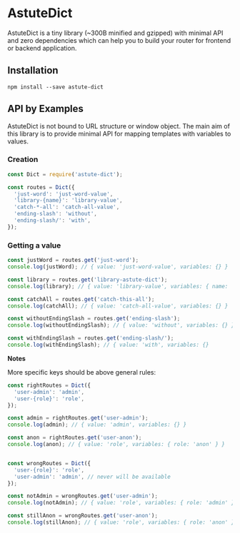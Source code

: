 # AstuteDict

AstuteDict is a tiny library (~300B minified and gzipped) with minimal API and zero dependencies which can help you to build your router for frontend or backend application.


## Installation

```
npm install --save astute-dict
```

## API by Examples

AstuteDict is not bound to URL structure or window object. The main aim of this library is to provide minimal API for mapping templates with variables to values. 

### Creation

```js
const Dict = require('astute-dict');

const routes = Dict({
  'just-word': 'just-word-value',
  'library-{name}': 'library-value',
  'catch-*-all': 'catch-all-value',
  'ending-slash': 'without',
  'ending-slash/': 'with',
});
```

### Getting a value

```js
const justWord = routes.get('just-word');
console.log(justWord); // { value: 'just-word-value', variables: {} }

const library = routes.get('library-astute-dict');
console.log(library); // { value: 'library-value', variables: { name: 'astute-dict' } }

const catchAll = routes.get('catch-this-all');
console.log(catchAll); // { value: 'catch-all-value', variables: {} }

const withoutEndingSlash = routes.get('ending-slash');
console.log(withoutEndingSlash); // { value: 'without', variables: {} }

const withEndingSlash = routes.get('ending-slash/');
console.log(withEndingSlash); // { value: 'with', variables: {}
```

**Notes**

More specific keys should be above general rules:

```js
const rightRoutes = Dict({
  'user-admin': 'admin',
  'user-{role}': 'role',
});

const admin = rightRoutes.get('user-admin');
console.log(admin); // { value: 'admin', variables: {} }

const anon = rightRoutes.get('user-anon');
console.log(anon); // { value: 'role', variables: { role: 'anon' } }


const wrongRoutes = Dict({
  'user-{role}': 'role',
  'user-admin': 'admin', // never will be available
});

const notAdmin = wrongRoutes.get('user-admin');
console.log(notAdmin); // { value: 'role', variables: { role: 'admin' } }

const stillAnon = wrongRoutes.get('user-anon');
console.log(stillAnon); // { value: 'role', variables: { role: 'anon' } }
```
